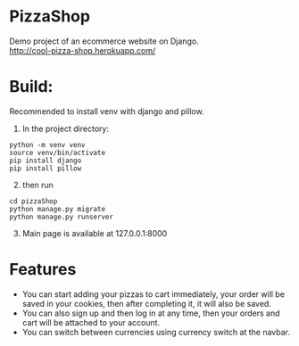 # PizzaShop
Demo project of an ecommerce website on Django.  
http://cool-pizza-shop.herokuapp.com/

# Build:
Recommended to install venv with django and pillow.
1. In the project directory:

```
python -m venv venv
source venv/bin/activate
pip install django
pip install pillow
```

2. then run

``` 
cd pizzaShop
python manage.py migrate
python manage.py runserver
```

3. Main page is available at 127.0.0.1:8000

# Features
* You can start adding your pizzas to cart immediately, your order will be saved in your cookies, then after completing it, it will also be saved.
* You can also sign up and then log in at any time, then your orders and cart will be attached to your account.
* You can switch between currencies using currency switch at the navbar.




